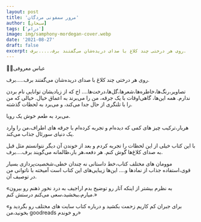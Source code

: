 ```yaml
---
layout: post
title: 'مرور سمفونی مردگان'
author: [سبحان]
tags: ['درام']
image: img/samphony-mordegan-cover.webp
date: '2021-08-27'
draft: false
excerpt: روی هر درختی چند کلاغ با صدای دریده‌شان می‌گفتند برف.....برف.
---
```


✍🏿عباس معروفی

روی هر درختی چند کلاغ با صدای دریده‌شان می‌گفتند برف.....برف.

تصاویر،رنگ‌ها،خاطره‌ها،شعر‌ها،گل‌ها،درخت‌ها....
اخ که از زیادیشان توانایی نام بردن ندارم.
همه ‌این‌ها، گاهی‌اوقات با یک جرقه،
من را می‌برند به اعماق خیال.
خیالی که من را با تلنگری از حال جدا می‌کند،
و می‌برد به لحظات گذشته.

می‌برد به طعم خوش یک رویا.

هربار،ترکیب چیز‌ های کمی که دیده‌ام و تجربه کرده‌ام با جرقه های اطراف،من را وارد یک دنیای سورئال جذاب می‌کند.

با این کتاب خیلی از این لحظات را تجربه کردم و بعد از خوندن آن دیگر نتوانستم مثل قبل به صدای کلاغ‌ها گوش کنم.
هر دفعه،هر بار،ظالمانه می‌گویند برف....برف.

موومان های مختلف کتاب،خط داستانی نه چندان خطی،شخصیت‌پردازی بسیار قوی،استفاده جذاب از نماد‌ها و....
این‌ها زیبایی‌های این کتاب است آمیخته با نا‌توانی من در توصیف آن.

«به نظرم بیشتر از اینکه آثار رو توضیح بدم اراجیف به درد نخور ذهنم رو بیرون میارم،ببخشید،سعی می‌کنم درستش کنم.»

«برای جبران کم کاریم زحمت بکشید و درباره کتاب سایت های مختلف رو بگردید و بخونید،من goodreads رو خوندم»
